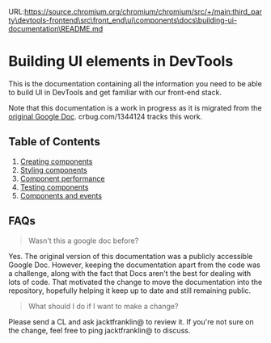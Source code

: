 URL:https://source.chromium.org/chromium/chromium/src/+/main:third_party\devtools-frontend\src\front_end\ui\components\docs\building-ui-documentation\README.md
# Building UI elements in DevTools

This is the documentation containing all the information you need to be able to build UI in DevTools and get familiar with our front-end stack.

Note that this documentation is a work in progress as it is migrated from the [original Google Doc](https://docs.google.com/document/d/1Gwd-w7LoW1qnWu3uku438-MQ82m4AinKDIdy9z3fl3Q/edit?resourcekey=0-vxHqiKAvfJ4JAOj4bZ4EFA#). crbug.com/1344124 tracks this work.

## Table of Contents

1. [Creating components](./CreatingComponents.md)
1. [Styling components](./StylingComponents.md)
1. [Component performance](./ComponentPerformance.md)
1. [Testing components](./TestingComponents.md)
1. [Components and events](./ComponentEvents.md)

## FAQs

> Wasn't this a google doc before?

Yes. The original version of this documentation was a publicly accessible Google Doc. However, keeping the documentation apart from the code was a challenge, along with the fact that Docs aren't the best for dealing with lots of code. That motivated the change to move the documentation into the repository, hopefully helping it keep up to date and still remaining public.

> What should I do if I want to make a change?

Please send a CL and ask jacktfranklin@ to review it. If you're not sure on the change, feel free to ping jacktfranklin@ to discuss.
